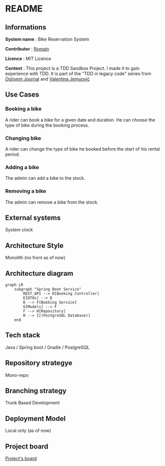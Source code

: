 # README

## Informations

**System name** : Bike Reservation System

**Contributor** : [Romain](https://github.com/RomainChamb)

**Licence** : MIT Licence

**Context** : This project is a TDD Sandbox Project. I made it to gain experience with TDD. It is part of the "TDD in legacy code" series
from [Optivem Journal](https://journal.optivem.com/) and [Valentina Jemuović](https://www.linkedin.com/in/valentinajemuovic/)


## Use Cases

### Booking a bike
A rider can book a bike for a given date and duration. He can choose the type of bike during the booking process.

### Changing bike
A rider can change the type of bike he booked before the start of his rental period.

### Adding a bike
The admin can add a bike to the stock.

### Removing a bike
The admin can remove a bike from the stock.

## External systems
System clock

## Architecture Style
Monolith (no front as of now)

## Architecture diagram
```mermaid
graph LR
    subgraph "Spring Boot Service"
        REST_API --> D[Booking Controller]
        E[DTOs] --> D
        D --> F[Booking Service]
        G[Models] --> F
        F --> H[Repository]
        H --> I[(PostgreSQL Database)]
    end
```

## Tech stack
Java / Spring boot / Gradle / PostgreSQL

## Repository strategye
Mono-repo

## Branching strategy
Trunk Based Development

## Deployment Model
Local only (as of now)

## Project board
[Project's board](https://github.com/users/RomainChamb/projects/4/views/1)


